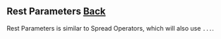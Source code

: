 ## Rest Parameters [Back](./../es6.md)

Rest Parameters is similar to Spread Operators, which will also use `...`.